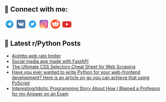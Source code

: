 ## 🔎 Connect with me:
[<img src="https://github.com/bullbesh/bullbesh/blob/main/images/Telegram.png" width="32" height="32" />](https://t.me/bullbesh)
[<img src="https://github.com/bullbesh/bullbesh/blob/main/images/VK.png" width="32" height="32" />](https://vk.com/bullbesh)
[<img src="https://github.com/bullbesh/bullbesh/blob/main/images/Twitter.png" width="32" height="32" />](https://twitter.com/bullbesh1)
[<img src="https://github.com/bullbesh/bullbesh/blob/main/images/Instagram.png" width="32" height="32" />](https://www.instagram.com/bullbesh)
[<img src="https://github.com/bullbesh/bullbesh/blob/main/images/Reddit.png" width="32" height="32" />](https://www.reddit.com/user/bullbesh)
[<img src="https://github.com/bullbesh/bullbesh/blob/main/images/YouTube.png" width="32" height="32" />](https://www.youtube.com/channel/UCtfjRs6uzgq5mfm8S06WTcg)

## 📕 Latest r/Python Posts
<!-- BLOG-POST-LIST:START -->
- [Aiohttp.web rate limiter](https://www.reddit.com/r/Python/comments/w4d0wt/aiohttpweb_rate_limiter/)
- [Social media app made with FastAPI](https://www.reddit.com/r/Python/comments/w4cqje/social_media_app_made_with_fastapi/)
- [The Ultimate CSS Selectors Cheat Sheet for Web Scraping](https://www.reddit.com/r/Python/comments/w4cp6s/the_ultimate_css_selectors_cheat_sheet_for_web/)
- [Have you ever wanted to write Python for your web-frontend development? Here is an article on go you can achieve that using PyScript](https://www.reddit.com/r/Python/comments/w4byix/have_you_ever_wanted_to_write_python_for_your/)
- [Interesting/Idiotic Programming Story About How I Blamed a Professor for my Answer on an Exam](https://www.reddit.com/r/Python/comments/w4bgov/interestingidiotic_programming_story_about_how_i/)
<!-- BLOG-POST-LIST:END -->
